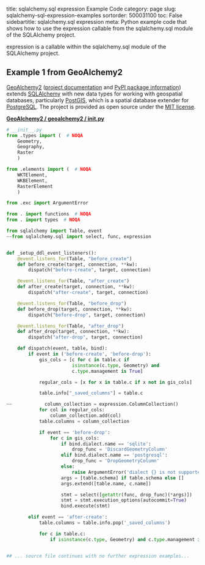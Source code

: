 title: sqlalchemy.sql expression Example Code
category: page
slug: sqlalchemy-sql-expression-examples
sortorder: 500031100
toc: False
sidebartitle: sqlalchemy.sql expression
meta: Python example code that shows how to use the expression callable from the sqlalchemy.sql module of the SQLAlchemy project.


expression is a callable within the sqlalchemy.sql module of the SQLAlchemy project.


## Example 1 from GeoAlchemy2
[GeoAlchemy2](https://github.com/geoalchemy/geoalchemy2)
([project documentation](https://geoalchemy-2.readthedocs.io/en/latest/)
and
[PyPI package information](https://pypi.org/project/GeoAlchemy2/))
extends [SQLAlchemy](/sqlalchemy.html) with new data types for working
with geospatial databases, particularly [PostGIS](http://postgis.net/),
which is a spatial database extender for [PostgreSQL](/postgresql.html).
The project is provided as open source under the
[MIT license](https://github.com/geoalchemy/geoalchemy2/blob/master/COPYING.rst).

[**GeoAlchemy2 / geoalchemy2 / __init__.py**](https://github.com/geoalchemy/geoalchemy2/blob/master/geoalchemy2/./__init__.py)

```python
# __init__.py
from .types import (  # NOQA
    Geometry,
    Geography,
    Raster
    )

from .elements import (  # NOQA
    WKTElement,
    WKBElement,
    RasterElement
    )

from .exc import ArgumentError

from . import functions  # NOQA
from . import types  # NOQA

from sqlalchemy import Table, event
~~from sqlalchemy.sql import select, func, expression


def _setup_ddl_event_listeners():
    @event.listens_for(Table, "before_create")
    def before_create(target, connection, **kw):
        dispatch("before-create", target, connection)

    @event.listens_for(Table, "after_create")
    def after_create(target, connection, **kw):
        dispatch("after-create", target, connection)

    @event.listens_for(Table, "before_drop")
    def before_drop(target, connection, **kw):
        dispatch("before-drop", target, connection)

    @event.listens_for(Table, "after_drop")
    def after_drop(target, connection, **kw):
        dispatch("after-drop", target, connection)

    def dispatch(event, table, bind):
        if event in ('before-create', 'before-drop'):
            gis_cols = [c for c in table.c if
                        isinstance(c.type, Geometry) and
                        c.type.management is True]

            regular_cols = [x for x in table.c if x not in gis_cols]

            table.info["_saved_columns"] = table.c

~~            column_collection = expression.ColumnCollection()
            for col in regular_cols:
                column_collection.add(col)
            table.columns = column_collection

            if event == 'before-drop':
                for c in gis_cols:
                    if bind.dialect.name == 'sqlite':
                        drop_func = 'DiscardGeometryColumn'
                    elif bind.dialect.name == 'postgresql':
                        drop_func = 'DropGeometryColumn'
                    else:
                        raise ArgumentError('dialect {} is not supported'.format(bind.dialect.name))
                    args = [table.schema] if table.schema else []
                    args.extend([table.name, c.name])

                    stmt = select([getattr(func, drop_func)(*args)])
                    stmt = stmt.execution_options(autocommit=True)
                    bind.execute(stmt)

        elif event == 'after-create':
            table.columns = table.info.pop('_saved_columns')

            for c in table.c:
                if isinstance(c.type, Geometry) and c.type.management is True:


## ... source file continues with no further expression examples...

```

